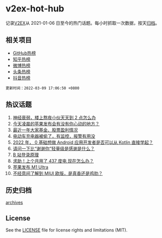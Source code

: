 # v2ex-hot-hub

 记录[V2EX](https://www.v2ex.com/)从 2021-01-06 日至今的热门话题。每小时抓取一次数据，按天[归档](archives)。
 
 ## 相关项目

- [GitHub热榜](https://github.com/snaildev/github-hot-hub)
- [知乎热榜](https://github.com/snaildev/zhihu-hot-hub)
- [微博热榜](https://github.com/snaildev/weibo-hot-hub)
- [头条热榜](https://github.com/snaildev/toutiao-hot-hub)
- [抖音热榜](https://github.com/snaildev/douyin-hot-hub)


 `更新时间：2022-03-09 17:06:50 +0800`

## 热议话题

1. [神经衰弱，楼上熬夜小伙天天到 2 点怎么办](https://www.v2ex.com/t/838912)
1. [今天凌晨的苹果发布会有没有你心动的地方？](https://www.v2ex.com/t/839002)
1. [最近一年大家基金、股票盈利情况](https://www.v2ex.com/t/839064)
1. [电动车充电器被偷了，有监控，报警有用没](https://www.v2ex.com/t/839012)
1. [2022 年， 0 基础想做 Android 应用开发者是否可以从 Kotlin 直接学起？](https://www.v2ex.com/t/838956)
1. [请问一下比“谢谢你”轻量级是感谢是什么？](https://www.v2ex.com/t/839118)
1. [B 站登录原理](https://www.v2ex.com/t/839140)
1. [求助！上个月用了 437 度电 现在怎么办？](https://www.v2ex.com/t/839095)
1. [苹果发布 M1 Ultra](https://www.v2ex.com/t/838991)
1. [不经意间了解到 MIUI 欧版，是真香还是鸡肋？](https://www.v2ex.com/t/838899)

## 历史归档

[archives](archives)

## License

See the [LICENSE](LICENSE) file for license rights and limitations (MIT).
